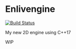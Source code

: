# Enlivengine

[![Build Status](https://travis-ci.com/Cmdu76/Enlivengine.svg?branch=master)](https://travis-ci.com/Cmdu76/Enlivengine)

My new 2D engine using C++17 

WIP